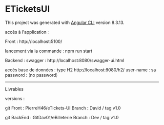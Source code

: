 # ETicketsUI

This project was generated with [Angular CLI](https://github.com/angular/angular-cli) version 8.3.13.

accès à l'application :

Front :
http://localhost:5100/

lancement via la commande : npm run start

Backend :
swagger	:
	http://localhost:8080/swagger-ui.html

accès base de données : type H2
	http://localhost:8080/h2/
		user-name :	sa
		password :	(no password)

	
----
Livrables 

versions :

git Front : 
	PierreH46/eTickets-UI
	Branch :	David / tag v1.0
	
git BackEnd :
	GitDav01/eBilleterie
	Branch :	Dev / tag v1.0